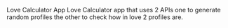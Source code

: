 Love Calculator App
Love Calculator app that uses 2 APIs one to generate random profiles the other to check how in love 2 profiles are.
